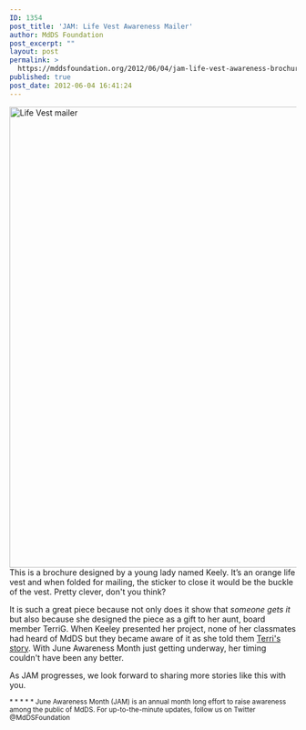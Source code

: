```yaml
---
ID: 1354
post_title: 'JAM: Life Vest Awareness Mailer'
author: MdDS Foundation
post_excerpt: ""
layout: post
permalink: >
  https://mddsfoundation.org/2012/06/04/jam-life-vest-awareness-brochure/
published: true
post_date: 2012-06-04 16:41:24
---
```

<img class="alignnone wp-image-3610 size-full" src="https://mddsfoundation.files.wordpress.com/2012/06/keelysmddsawarenessproject_page_1.png" alt="Life Vest mailer" width="1242" height="810" />This is a brochure designed by a young lady named Keely. It’s an orange life vest and when folded for mailing, the sticker to close it would be the buckle of the vest. Pretty clever, don't you think?

It is such a great piece because not only does it show that <em>someone gets it</em> but also because she designed the piece as a gift to her aunt, board member TerriG. When Keeley presented her project, none of her classmates had heard of MdDS but they became aware of it as she told them <a title="TerriG on Great Day Houston" href="http://youtu.be/eglbhkrbRRg" target="_blank" rel="noopener">Terri's story</a>. With June Awareness Month just getting underway, her timing couldn't have been any better.

As JAM progresses, we look forward to sharing more stories like this with you.

<small>* * * * *
June Awareness Month (JAM) is an annual month long effort to raise awareness among the public of MdDS. For up-to-the-minute updates, follow us on Twitter @MdDSFoundation
</small>
